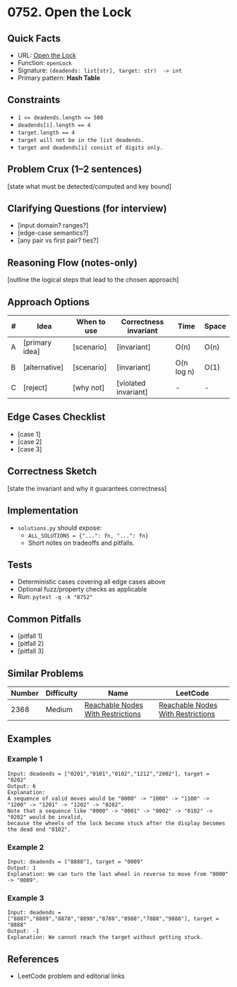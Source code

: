 # 0752. Open the Lock

## Quick Facts

- URL: [Open the Lock](https://leetcode.com/problems/open-the-lock/)
- Function: `openLock`
- Signature: `(deadends: list[str], target: str)  -> int`
- Primary pattern: **Hash Table**

## Constraints

- `1 <= deadends.length <= 500`
- `deadends[i].length == 4`
- `target.length == 4`
- `target will not be in the list deadends.`
- `target and deadends[i] consist of digits only.`

## Problem Crux (1–2 sentences)

[state what must be detected/computed and key bound]

## Clarifying Questions (for interview)

- [input domain? ranges?]
- [edge-case semantics?]
- [any pair vs first pair? ties?]

## Reasoning Flow (notes-only)

[outline the logical steps that lead to the chosen approach]

## Approach Options

| #   | Idea           | When to use | Correctness invariant | Time       | Space |
| --- | -------------- | ----------- | --------------------- | ---------- | ----- |
| A   | [primary idea] | [scenario]  | [invariant]           | O(n)       | O(n)  |
| B   | [alternative]  | [scenario]  | [invariant]           | O(n log n) | O(1)  |
| C   | [reject]       | [why not]   | [violated invariant]  | -          | -     |

## Edge Cases Checklist

- [case 1]
- [case 2]
- [case 3]

## Correctness Sketch

[state the invariant and why it guarantees correctness]

## Implementation

- `solutions.py` should expose:
    - `ALL_SOLUTIONS = {"...": fn, "...": fn}`
    - Short notes on tradeoffs and pitfalls.

## Tests

- Deterministic cases covering all edge cases above
- Optional fuzz/property checks as applicable
- Run: `pytest -q -k "0752"`

## Common Pitfalls

- [pitfall 1]
- [pitfall 2]
- [pitfall 3]

## Similar Problems

| Number | Difficulty | Name                                                                                     | LeetCode                                                                                              |
| ------ | ---------- | ---------------------------------------------------------------------------------------- | ----------------------------------------------------------------------------------------------------- |
| 2368   | Medium     | [Reachable Nodes With Restrictions](../2368-reachable-nodes-with-restrictions/readme.md) | [Reachable Nodes With Restrictions](https://leetcode.com/problems/reachable-nodes-with-restrictions/) |

## Examples

### Example 1

```text
Input: deadends = ["0201","0101","0102","1212","2002"], target = "0202"
Output: 6
Explanation:
A sequence of valid moves would be "0000" -> "1000" -> "1100" -> "1200" -> "1201" -> "1202" -> "0202".
Note that a sequence like "0000" -> "0001" -> "0002" -> "0102" -> "0202" would be invalid,
because the wheels of the lock become stuck after the display becomes the dead end "0102".
```

### Example 2

```text
Input: deadends = ["8888"], target = "0009"
Output: 1
Explanation: We can turn the last wheel in reverse to move from "0000" -> "0009".
```

### Example 3

```text
Input: deadends = ["8887","8889","8878","8898","8788","8988","7888","9888"], target = "8888"
Output: -1
Explanation: We cannot reach the target without getting stuck.
```

## References

- LeetCode problem and editorial links
